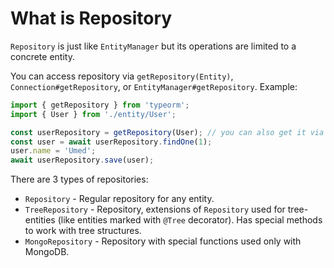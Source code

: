 # What is Repository

`Repository` is just like `EntityManager` but its operations are limited to a concrete entity.

You can access repository via `getRepository(Entity)`,
`Connection#getRepository`, or `EntityManager#getRepository`.
Example:

```typescript
import { getRepository } from 'typeorm';
import { User } from './entity/User';

const userRepository = getRepository(User); // you can also get it via getConnection().getRepository() or getManager().getRepository()
const user = await userRepository.findOne(1);
user.name = 'Umed';
await userRepository.save(user);
```

There are 3 types of repositories:

- `Repository` - Regular repository for any entity.
- `TreeRepository` - Repository, extensions of `Repository` used for tree-entities
  (like entities marked with `@Tree` decorator).
  Has special methods to work with tree structures.
- `MongoRepository` - Repository with special functions used only with MongoDB.
